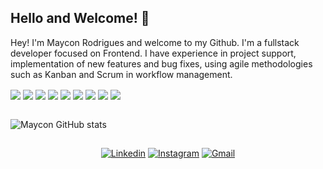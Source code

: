 ## Hello and Welcome! 👋

Hey! I'm Maycon Rodrigues and welcome to my Github. I'm a fullstack developer focused on Frontend. I have experience in project support, implementation of new features and bug fixes, using agile methodologies such as Kanban and Scrum in workflow management.

<div style="display: inline_block">
  <img align="center" src="https://img.shields.io/badge/HTML5-E34F26?style=for-the-badge&logo=html5&logoColor=white"/> 
  <img align="center" src="https://img.shields.io/badge/CSS-239120?&style=for-the-badge&logo=css3&logoColor=white"/>
  <img align="center" src="https://img.shields.io/badge/Sass-CC6699?style=for-the-badge&logo=sass&logoColor=white"/>
  <img align="center" src="https://img.shields.io/badge/JavaScript-F7DF1E?style=for-the-badge&logo=javascript&logoColor=black"/>
  <img align="center" src="https://img.shields.io/badge/TypeScript-007ACC?style=for-the-badge&logo=typescript&logoColor=white"/>
  <img align="center" src="https://img.shields.io/badge/-ReactJs-61DAFB?logo=react&logoColor=white&style=for-the-badge"/>
  <img align="center" src="https://img.shields.io/badge/Vue.js-35495E?style=for-the-badge&logo=vue.js&logoColor=4FC08D"/>
  <img align="center" src="https://img.shields.io/badge/Node.js-43853D?style=for-the-badge&logo=node.js&logoColor=white"/>
  <img align="center" src="https://img.shields.io/badge/PHP-777BB4?style=for-the-badge&logo=php&logoColor=white"/>
  
</div>
<br/>
<div style="display: inline_block">
  
  ![Maycon GitHub stats](https://github-readme-stats.vercel.app/api?username=mayconrvp&show_icons=true&theme=onedark&count_private=true)
  
</div>

##
<div align="center">
  
[![Linkedin](https://img.shields.io/badge/LinkedIn-0077B5?style=for-the-badge&logo=linkedin&logoColor=white)](https://www.linkedin.com/in/maycon-rvp/)
[![Instagram](https://img.shields.io/badge/Instagram-E4405F?style=for-the-badge&logo=instagram&logoColor=white)](https://www.instagram.com/maycon.rvp/)
[![Gmail](https://img.shields.io/badge/Gmail-D14836?style=for-the-badge&logo=gmail&logoColor=white)](mailto:maycon.rvp@gmail.com)

</div>
